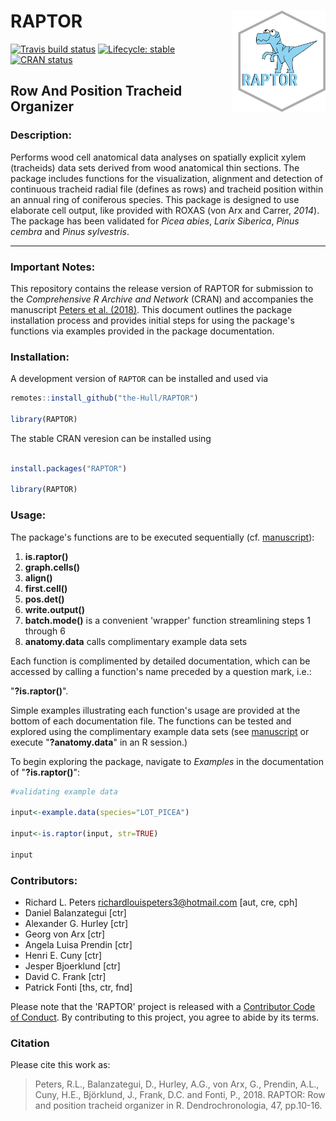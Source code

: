 # RAPTOR <img src="man/figures/raptor_logo.png" align="right" width = "150"/>

<!-- badges: start -->
[![Travis build status](https://travis-ci.org/the-Hull/RAPTOR.svg?branch=master)](https://travis-ci.org/the-Hull/RAPTOR)
[![Lifecycle: stable](https://img.shields.io/badge/lifecycle-stable-brightgreen.svg)](https://www.tidyverse.org/lifecycle/#stable)
[![CRAN status](https://www.r-pkg.org/badges/version/RAPTOR)](https://CRAN.R-project.org/package=RAPTOR)
<!-- badges: end -->

## Row And Position Tracheid Organizer

### Description:

Performs wood cell anatomical data analyses on spatially explicit xylem (tracheids) data sets derived from wood anatomical thin sections. The package includes functions for the visualization, alignment and detection of continuous tracheid radial file (defines as rows) and tracheid position within an annual ring of coniferous species. This package is designed to use elaborate cell output, like provided with ROXAS (von Arx and Carrer, *2014*). The package has been validated for *Picea abies*, *Larix Siberica*, *Pinus cembra* and *Pinus sylvestris*.


-------------

### Important Notes:

This repository contains the release version of RAPTOR for submission to the
*Comprehensive R Archive and Network* (CRAN) and accompanies the manuscript [Peters et al. (2018)](https://doi.org/10.1016/j.dendro.2017.10.003). 
This document outlines the package installation process and provides initial 
steps for using the package's functions via examples provided in the package documentation.

### Installation:

A development version of `RAPTOR` can be installed and used via

```r
remotes::install_github("the-Hull/RAPTOR")

library(RAPTOR)

```

The stable CRAN veresion can be installed using

```r

install.packages("RAPTOR")

library(RAPTOR)

```
            
### Usage:

The package's functions are to be executed sequentially (cf. [manuscript](https://authors.elsevier.com/c/1W5pl3-~MPTEVq)):

1. **is.raptor()**
2. **graph.cells()**
3. **align()**
4. **first.cell()**
5. **pos.det()**
6. **write.output()**
7. **batch.mode()** is a convenient 'wrapper' function streamlining steps 1 through 6
8. **anatomy.data** calls complimentary example data sets

Each function is complimented by detailed documentation, which can be accessed by calling
a function's name preceded by a question mark, i.e.:

"**?is.raptor()**".


Simple examples illustrating each function's usage are 
provided at the bottom of each documentation file. 
The functions can be tested and explored using the 
complimentary example data sets (see [manuscript](https://authors.elsevier.com/c/1W5pl3-~MPTEVq)
or execute "**?anatomy.data**" in an R session.)

To begin exploring the package, navigate to *Examples* in the documentation of   "**?is.raptor()**":

```r
#validating example data

input<-example.data(species="LOT_PICEA")

input<-is.raptor(input, str=TRUE)

input

```



### Contributors:


* Richard L. Peters <richardlouispeters3@hotmail.com> [aut, cre, cph]
* Daniel Balanzategui [ctr]                                          
* Alexander G. Hurley [ctr]                                             
* Georg von Arx [ctr]                                                
* Angela Luisa Prendin [ctr]                                         
* Henri E. Cuny [ctr]                                                
* Jesper Bjoerklund [ctr]                                            
* David C. Frank [ctr]                                               
* Patrick Fonti [ths, ctr, fnd]


Please note that the 'RAPTOR' project is released with a
[Contributor Code of Conduct](CODE_OF_CONDUCT.md).
By contributing to this project, you agree to abide by its terms.


### Citation

Please cite this work as:


> Peters, R.L., Balanzategui, D., Hurley, A.G., von Arx, G., Prendin, A.L., Cuny, H.E., Björklund, J., Frank, D.C. and Fonti, P., 2018. RAPTOR: Row and position tracheid organizer in R. Dendrochronologia, 47, pp.10-16.

